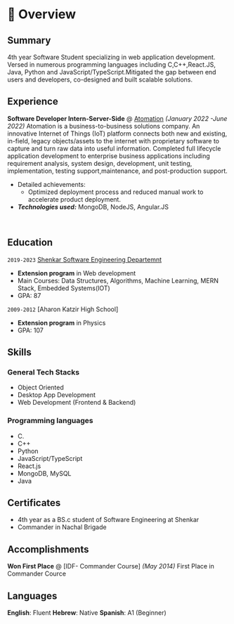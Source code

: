 # 📖 Overview

## Summary

4th year Software Student specializing in web application development. Versed in numerous programming languages including C,C++,React.JS, Java, Python and JavaScript/TypeScript.Mitigated the gap between end users and developers, co-designed and built scalable solutions.

## Experience

**Software Developer Intern-Server-Side** @ [Atomation](https://www.atomation.net/) _(January 2022 -June 2022)_
Atomation is a business-to-business solutions company. An innovative Internet of Things (IoT) platform connects both new and existing, in-field, legacy objects/assets to the internet with proprietary software to capture and turn raw data into useful information. 
Completed full lifecycle application development to enterprise business applications including requirement analysis, system design, development, unit testing, implementation, testing support,maintenance, and post-production support.
- Detailed achievements:
  - Optimized deployment process and reduced manual work to accelerate product deployment.
- _**Technologies used:**_ MongoDB, NodeJS, Angular.JS

&nbsp;


## Education

`2019-2023` [Shenkar Software Engineering Departemnt](https://www.shenkar.ac.il/en/departments/engineering-software-department)
- **Extension program** in Web development  
- Main Courses: Data Structures, Algorithms, Machine Learning, MERN Stack, Embedded Systems(IOT)
- GPA: 87

`2009-2012` [Aharon Katzir High School]
-  **Extension program** in Physics
- GPA: 107

## Skills

### General Tech Stacks
- Object Oriented
- Desktop App Development
- Web Development (Frontend & Backend)

### Programming languages
- C.
- C++
- Python
- JavaScript/TypeScript
- React.js
- MongoDB, MySQL
- Java

## Certificates
- 4th year as a BS.c student of Software Engineering at Shenkar
- Commander in Nachal Brigade

## Accomplishments
**Won First Place** @ [IDF- Commander Course] _(May 2014)_
First Place in Commander Cource

## Languages
**English**: Fluent
**Hebrew**: Native
**Spanish**: A1 (Beginner)
